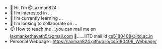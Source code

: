 - 👋 Hi, I’m @Laxman824
- 👀 I’m interested in ...
- 🌱 I’m currently learning ...
- 💞️ I’m looking to collaborate on ...
- 📫 How to reach me ...you can mail me on laxmankethavath5@gmail.com  💞️......IITD maii id     cs5180408@iitd.ac.in
-    Personal Webpage : https://laxman824.github.io/cs5180408_Webpage/
